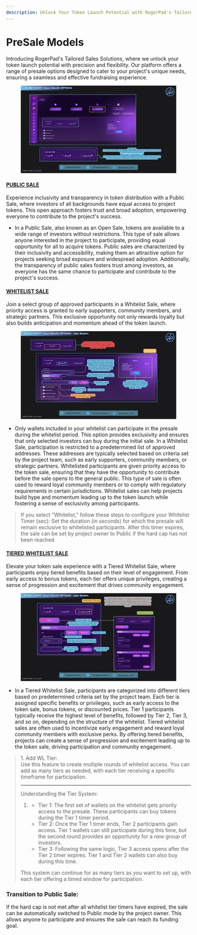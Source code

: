 ```yaml
---
description: Unlock Your Token Launch Potential with RogerPad's Tailored Sales Solutions
---
```


# PreSale Models

Introducing RogerPad's Tailored Sales Solutions, where we unlock your token launch potential with precision and flexibility. Our platform offers a range of presale options designed to cater to your project's unique needs, ensuring a seamless and effective fundraising experience.

<figure><img src="../../../.gitbook/assets/Step 3 - Sales Options.png" alt=""><figcaption></figcaption></figure>

#### [PUBLIC SALE](https://docs.rogerpad.finance/devleopers-corner/presale-models/public-sale) <a href="#public-sale" id="public-sale"></a>

Experience inclusivity and transparency in token distribution with a Public Sale, where investors of all backgrounds have equal access to project tokens. This open approach fosters trust and broad adoption, empowering everyone to contribute to the project's success.&#x20;

* In a Public Sale, also known as an Open Sale, tokens are available to a wide range of investors without restrictions. This type of sale allows anyone interested in the project to participate, providing equal opportunity for all to acquire tokens. Public sales are characterized by their inclusivity and accessibility, making them an attractive option for projects seeking broad exposure and widespread adoption. Additionally, the transparency of public sales fosters trust among investors, as everyone has the same chance to participate and contribute to the project's success.

#### [WHITELIST SALE](https://docs.rogerpad.finance/devleopers-corner/presale-models/whitelist) <a href="#whitelist-sale" id="whitelist-sale"></a>

Join a select group of approved participants in a Whitelist Sale, where priority access is granted to early supporters, community members, and strategic partners. This exclusive opportunity not only rewards loyalty but also builds anticipation and momentum ahead of the token launch.



<figure><img src="../../../.gitbook/assets/Step 3 - White List.png" alt=""><figcaption></figcaption></figure>

* Only wallets included in your whitelist can participate in the presale during the whitelist period. This option provides exclusivity and ensures that only selected investors can buy during the initial sale. In a Whitelist Sale, participation is restricted to a predetermined list of approved addresses. These addresses are typically selected based on criteria set by the project team, such as early supporters, community members, or strategic partners. Whitelisted participants are given priority access to the token sale, ensuring that they have the opportunity to contribute before the sale opens to the general public. This type of sale is often used to reward loyal community members or to comply with regulatory requirements in certain jurisdictions. Whitelist sales can help projects build hype and momentum leading up to the token launch while fostering a sense of exclusivity among participants.

> If you select "Whitelist," follow these steps to configure your Whitelist Timer (sec): Set the duration (in seconds) for which the presale will remain exclusive to whitelisted participants. After this timer expires, the sale can be set by project owner to Public if the hard cap has not been reached

#### [TIERED WHITELIST SALE](https://docs.rogerpad.finance/devleopers-corner/presale-models/tiered-whitelist) <a href="#tiered-whitelist-sale" id="tiered-whitelist-sale"></a>

Elevate your token sale experience with a Tiered Whitelist Sale, where participants enjoy tiered benefits based on their level of engagement. From early access to bonus tokens, each tier offers unique privileges, creating a sense of progression and excitement that drives community engagement.&#x20;

<figure><img src="../../../.gitbook/assets/Step 3 - Tiered WL.png" alt=""><figcaption></figcaption></figure>

* In a Tiered Whitelist Sale, participants are categorized into different tiers based on predetermined criteria set by the project team. Each tier is assigned specific benefits or privileges, such as early access to the token sale, bonus tokens, or discounted prices. Tier 1 participants typically receive the highest level of benefits, followed by Tier 2, Tier 3, and so on, depending on the structure of the whitelist. Tiered whitelist sales are often used to incentivize early engagement and reward loyal community members with exclusive perks. By offering tiered benefits, projects can create a sense of progression and excitement leading up to the token sale, driving participation and community engagement.

> 1\.               Add WL Tier:\
> Use this feature to create multiple rounds of whitelist access. You can add as many tiers as needed, with each tier receiving a specific timeframe for participation.
>
> ***
>
> Understanding the Tier System:
>
> 1.
>    * Tier 1: The first set of wallets on the whitelist gets priority access to the presale. These participants can buy tokens during the Tier 1 timer period.
>    * Tier 2: Once the Tier 1 timer ends, Tier 2 participants gain access. Tier 1 wallets can still participate during this time, but the second round provides an opportunity for a new group of investors.
>    * Tier 3: Following the same logic, Tier 3 access opens after the Tier 2 timer expires. Tier 1 and Tier 2 wallets can also buy during this time.
>
> This system can continue for as many tiers as you want to set up, with each tier offering a timed window for participation.

### Transition to Public Sale:

If the hard cap is not met after all whitelist tier timers have expired, the sale can be automatically switched to Public mode by the project owner. This allows anyone to participate and ensures the sale can reach its funding goal.
